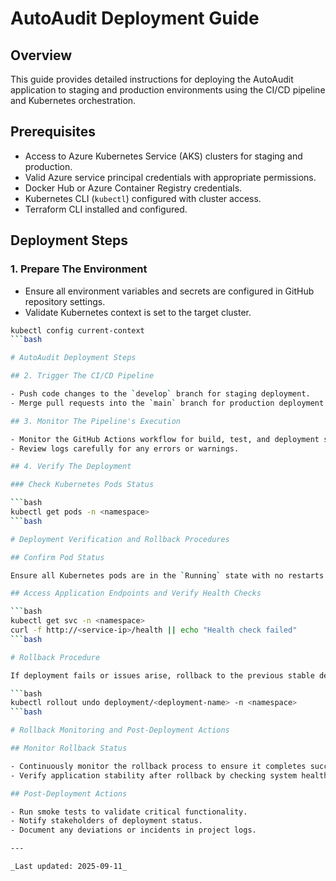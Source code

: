 # AutoAudit Deployment Guide

## Overview

This guide provides detailed instructions for deploying the AutoAudit application to staging and production environments using the CI/CD pipeline and Kubernetes orchestration.

## Prerequisites

- Access to Azure Kubernetes Service (AKS) clusters for staging and production.
- Valid Azure service principal credentials with appropriate permissions.
- Docker Hub or Azure Container Registry credentials.
- Kubernetes CLI (`kubectl`) configured with cluster access.
- Terraform CLI installed and configured.

## Deployment Steps

### 1. Prepare The Environment

- Ensure all environment variables and secrets are configured in GitHub repository settings.
- Validate Kubernetes context is set to the target cluster.

```bash
kubectl config current-context
```bash

# AutoAudit Deployment Steps

## 2. Trigger The CI/CD Pipeline

- Push code changes to the `develop` branch for staging deployment.
- Merge pull requests into the `main` branch for production deployment.

## 3. Monitor The Pipeline's Execution

- Monitor the GitHub Actions workflow for build, test, and deployment stages.
- Review logs carefully for any errors or warnings.

## 4. Verify The Deployment

### Check Kubernetes Pods Status

```bash
kubectl get pods -n <namespace>
```bash

# Deployment Verification and Rollback Procedures

## Confirm Pod Status

Ensure all Kubernetes pods are in the `Running` state with no restarts.

## Access Application Endpoints and Verify Health Checks

```bash
kubectl get svc -n <namespace>
curl -f http://<service-ip>/health || echo "Health check failed"
```bash

# Rollback Procedure

If deployment fails or issues arise, rollback to the previous stable deployment:

```bash
kubectl rollout undo deployment/<deployment-name> -n <namespace>
```bash

# Rollback Monitoring and Post-Deployment Actions

## Monitor Rollback Status

- Continuously monitor the rollback process to ensure it completes successfully.
- Verify application stability after rollback by checking system health and logs.

## Post-Deployment Actions

- Run smoke tests to validate critical functionality.
- Notify stakeholders of deployment status.
- Document any deviations or incidents in project logs.

---

_Last updated: 2025-09-11_

